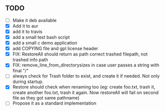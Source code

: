 ## TODO

- [ ] Make it deb available
- [x] Add it to aur
- [x] add it to travis
- [x] add a small test bash script
- [x] add a small c demo application
- [x] add COPYING file and gpl license header
- [x] FIX: RestoreAll should return as path correct trashed filepath, not trashed info path
- [x] FIX: remove_line_from_directorysizes in case user passes a string with final "/"
- [ ] always check for Trash folder to exist, and create it if needed. Not only during startup.
- [x] Restore should check when renaming too (eg: create foo.txt, trash it, create another foo.txt, trash it again. Now restoreAll will fail on second file as they got same pathname)
- [ ] Propose it as a standard implementation

